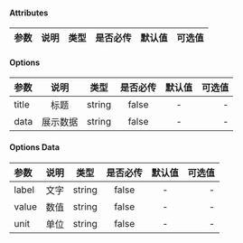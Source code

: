 #### Attributes ####

|参数|说明|类型|是否必传|默认值|可选值|
|:-|:-:|:-:|:-:|:-:|-:|

#### Options ####

|参数|说明|类型|是否必传|默认值|可选值|
|:-|:-:|:-:|:-:|:-:|-:|
|title|标题|string|false|-|-|
|data|展示数据|string|false|-|-|

#### Options Data ####

|参数|说明|类型|是否必传|默认值|可选值|
|:-|:-:|:-:|:-:|:-:|-:|
|label|文字|string|false|-|-|
|value|数值|string|false|-|-|
|unit|单位|string|false|-|-|